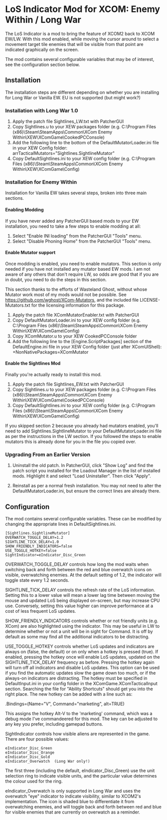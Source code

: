 # LoS Indicator Mod for XCOM: Enemy Within / Long War

The LoS Indicator is a mod to bring the feature of XCOM2 back to XCOM EW/LW. With this mod 
enabled, while moving the cursor around to select a movement target tile enemies that will
be visible from that point are indicated graphically on the screen. 

The mod contains several configurable variables that may be of interest, see the configuration
section below.

## Installation

The installation steps are different depending on whether you are installing for Long War or
Vanilla EW. EU is not supported (but might work?)

### Installation with Long War 1.0

1. Apply the patch file Sightlines_LW.txt with PatcherGUI
2. Copy Sightlines.u to your XEW packages folder (e.g. C:\Program Files (x86)\Steam\SteamApps\Common\XCom Enemy Within\XEW\XComGame\CookedPCConsole)
3. Add the following line to the bottom of the DefaultMutatorLoader.ini file in your 
XEW Config folder:
    arrTacticalMutators="Sightlines.SightlineMutator"
4. Copy DefaultSightlines.ini to your XEW config folder (e.g. C:\Program Files (x86)\Steam\SteamApps\Common\XCom Enemy Within\XEW\XComGame\Config)

### Installation for Enemy Within

Installation for Vanilla EW takes several steps, broken into three main sections. 

#### Enabling Modding

If you have never added any PatcherGUI based mods to your EW installation, you need to take a few steps to enable
modding at all:

1. Select "Enable INI loading" from the PatcherGUI "Tools" menu.
2. Select "Disable Phoning Home" from the PatcherGUI "Tools" menu. 

#### Enable Mutator support

Once modding is enabled, you need to enable mutators. This section is only needed if you have not installed any mutator
based EW mods. I am not aware of any others that don't require LW, so odds are good that if you are in doubt, you need to
do the steps in this section.
    
This section thanks to the efforts of Wasteland Ghost, without whose Mutator work most of my mods would not be possible. 
See https://github.com/wghost/XCom-Mutators, and the included file LICENSE-Mutators.txt for the licensing information
for this package.

1. Apply the patch file XComMutatorEnabler.txt with PatcherGUI
2. Copy DefaultMutatorLoader.ini to your XEW config folder (e.g. C:\Program Files (x86)\Steam\SteamApps\Common\XCom Enemy Within\XEW\XComGame\Config)
3. Copy XComMutator.u to your XEW CookedPCConsole folder
4. Add the following line to the [Engine.ScriptPackages] section of the DefaultEngine.ini file in your XEW Config folder (just after XComUIShell):
    +NonNativePackages=XComMutator
    
#### Enable the Sightlines Mod

Finally you're actually ready to install this mod. 

1. Apply the patch file Sightlines_EW.txt with PatcherGUI
2. Copy Sightlines.u to your XEW packages folder (e.g. C:\Program Files (x86)\Steam\SteamApps\Common\XCom Enemy Within\XEW\XComGame\CookedPCConsole)
4. Copy DefaultSightlines.ini to your XEW config folder (e.g. C:\Program Files (x86)\Steam\SteamApps\Common\XCom Enemy Within\XEW\XComGame\Config)

If you skipped section 2 because you already had mutators enabled, you'll need to add Sightlines.SightlineMutator to your DefaultMutatorLoader.ini file
as per the instructions in the LW section. If you followed the steps to enable mutators this is already done for you in the file you copied over.

### Upgrading From an Earlier Version

1. Uninstall the old patch. In PatcherGUI, click "Show Log" and find the patch script you 
installed for the Loadout Manager in the list of installed mods. Highlight it and select 
"Load Uninstaller". Then click "Apply".

2. Reinstall as per a normal fresh installation. You may not need to alter the 
DefaultMutatorLoader.ini, but ensure the correct lines are already there.

## Configuration

The mod contains several configurable variables. These can be modified by changing the appropriate
lines in DefaultSightlines.ini.

    [Sightlines.SightlineMutator]
    OVERWATCH_TOGGLE_DELAY=1.2
    SIGHTLINE_TICK_DELAY=1.0
    SHOW_FRIENDLY_INDICATORS=false
    USE_TOGGLE_HOTKEY=false
    SightIndicator=eIndicator_Disc_Green

OVERWATCH_TOGGLE_DELAY controls how long the mod waits when switching back and forth
between the red and blue overwatch icons on visible, overwatching enemies. At the default
setting of 1.2, the indicator will toggle state every 1.2 seconds.

SIGHTLINE_TICK_DELAY controls the refresh rate of the LoS information. Setting this to a
lower value will mean a lower lag time between moving the mouse and updated LoS being
displayed on-screen, but may increase CPU use. Conversely, setting this value higher can
improve performance at a cost of less frequent LoS updates.

SHOW_FRIENDLY_INDICATORS controls whether or not friendly units (e.g. XCom) are also
highlighted using the indicator. This may be useful in LW to determine whether or not
a unit will be in sight for Command. It is off by default as some may find all the
additional indicators to be distracting.

USE_TOGGLE_HOTKEY controls whether LoS updates and indicators are always on (false, the
default) or on only when a hotkey is pressed (true). If enabled, pressing the hotkey
once will enable LoS updates, updated on the SIGHTLINE_TICK_DELAY frequency as before.
Pressing the hotkey again will turn off all indicators and disable LoS updates. This 
option can be used if you find the automatic updates slow the game down too much, or
if the always-on indicators are distracting. The hotkey must be specified in 
DefaultInput.ini in your config folder in the XComGame.XComTacticalInput section. 
Searching the file for "Ability Shortcuts" should get you into the right place. The
new hotkey can be added with a line such as:

.Bindings=(Name="V", Command="marketing", alt=TRUE)

This assigns the hotkey Alt-V to the 'marketing' command, which was a debug mode
I've commandeered for this mod. The key can be adjusted to any key you prefer,
including gamepad buttons.

SightIndicator controls how visible aliens are represented in the game. There are four
possible values:

    eIndicator_Disc_Green
    eIndicator_Disc_Orange
    eIndicator_Disc_Gold
    eIndicator_Overwatch  (Long War only!)

The first three (including the default, eIndicator_Disc_Green) use the unit selection
ring to indicate visible units, and the particular value determines the colour used
for the ring. 
    
eIndicator_Overwatch is only supported in Long War and uses the overwatch "eye" indicator 
to indicate visibility, similar to XCOM2's implementation.  The icon is shaded blue to 
differentiate it from overwatching enemies, and will toggle back and forth between red 
and blue for visible enemies that are currently on overwatch as a reminder.

